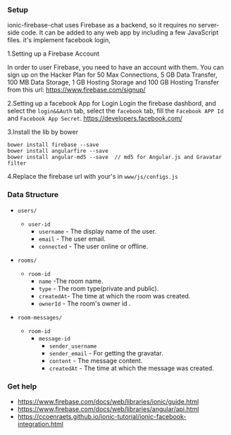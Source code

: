 ### Setup

ionic-firebase-chat uses Firebase as a backend, so it requires no server-side code. It can be added to any web app by including a few JavaScript files. it's implement facebook login,

1.Setting up a Firebase Account

In order to user Firebase, you need to have an account with them. You can sign up on the Hacker Plan for 50 Max Connections, 5 GB Data Transfer, 100 MB Data Storage, 1 GB Hosting Storage and 100 GB Hosting Transfer from this url: https://www.firebase.com/signup/

2.Setting up a facebook App for Login
Login the firebase dashbord, and select the `login&&Auth` tab, select the `facebook` tab, fill the `Facebook APP Id ` and `Facebook App Secret`.
https://developers.facebook.com/

3.Install the lib by bower

```
bower install firebase --save
bower install angularfire --save
bower install angular-md5 --save  // md5 for Angular.js and Gravatar filter
```

4.Replace the firebase url with your's in `www/js/configs.js`

### Data Structure

* `users/`
  * `user-id`
    * `username` - The display name of the user.
    * `email` - The user email.
    * `connected` - The user online or offline.

* `rooms/`
  * `room-id`
    * `name` -The room name.
    * `type` - The room type(private and public).
    * `createdAt`- The time at which the room was created.
    * `ownerId`  - The room's owner id .

* `room-messages/`
  * `room-id`
    * `message-id`
      * `sender_username`
      * `sender_email` - For getting the gravatar.
      * `content` - The message content.
      * `createdAt` - The time at which the message was created.

### Get help
* https://www.firebase.com/docs/web/libraries/ionic/guide.html
* https://www.firebase.com/docs/web/libraries/angular/api.html
* https://ccoenraets.github.io/ionic-tutorial/ionic-facebook-integration.html
